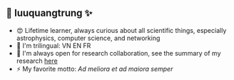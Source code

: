 ## 👋 luuquangtrung ✨ 

<!--
**luuquangtrung/luuquangtrung** is a ✨ _special_ ✨ repository because its `README.md` (this file) appears on your GitHub profile.

Here are some ideas to get you started:

- 🔭 I’m currently working on ...
- 🌱 I’m currently learning ...
- 👯 I’m looking to collaborate on ...
- 🤔 I’m looking for help with ...
- 💬 Ask me about ...
- 📫 How to reach me: ...
- 😄 Pronouns: ...
- ⚡ Fun fact: ...
-->

- 😍 Lifetime learner, always curious about all scientific things, especially astrophysics, computer science, and networking
- 🌱 I'm trilingual:  VN EN FR
- 👯 I'm always open for research collaboration, see the summary of my research [here](https://luuquangtrung.github.io/research/)
- ⚡ My favorite motto: *Ad meliora et ad maiora semper*
